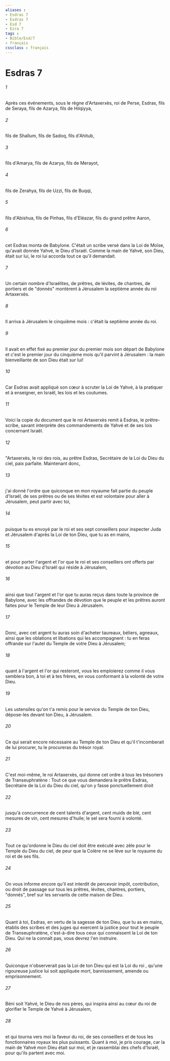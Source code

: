 ```yaml
---
aliases : 
- Esdras 7
- Esdras 7
- Esd 7
- Ezra 7
tags : 
- Bible/Esd/7
- français
cssclass : français
---
```


# Esdras 7

###### 1
Après ces événements, sous le règne d'Artaxerxès, roi de Perse, Esdras, fils de Seraya, fils de Azarya, fils de Hilqiyya,
###### 2
fils de Shallum, fils de Sadoq, fils d'Ahitub,
###### 3
fils d'Amarya, fils de Azarya, fils de Merayot,
###### 4
fils de Zerahya, fils de Uzzi, fils de Buqqi,
###### 5
fils d'Abishua, fils de Pinhas, fils d'Eléazar, fils du grand prêtre Aaron,
###### 6
cet Esdras monta de Babylone. C'était un scribe versé dans la Loi de Moïse, qu'avait donnée Yahvé, le Dieu d'Israël. Comme la main de Yahvé, son Dieu, était sur lui, le roi lui accorda tout ce qu'il demandait.
###### 7
Un certain nombre d'Israélites, de prêtres, de lévites, de chantres, de portiers et de "donnés" montèrent à Jérusalem la septième année du roi Artaxerxès.
###### 8
Il arriva à Jérusalem le cinquième mois : c'était la septième année du roi.
###### 9
Il avait en effet fixé au premier jour du premier mois son départ de Babylone et c'est le premier jour du cinquième mois qu'il parvint à Jérusalem : la main bienveillante de son Dieu était sur lui!
###### 10
Car Esdras avait appliqué son cœur à scruter la Loi de Yahvé, à la pratiquer et à enseigner, en Israël, les lois et les coutumes.
###### 11
Voici la copie du document que le roi Artaxerxès remit à Esdras, le prêtre-scribe, savant interprète des commandements de Yahvé et de ses lois concernant Israël.
###### 12
"Artaxerxès, le roi des rois, au prêtre Esdras, Secrétaire de la Loi du Dieu du ciel, paix parfaite. Maintenant donc,
###### 13
j'ai donné l'ordre que quiconque en mon royaume fait partie du peuple d'Israël, de ses prêtres ou de ses lévites et est volontaire pour aller à Jérusalem, peut partir avec toi,
###### 14
puisque tu es envoyé par le roi et ses sept conseillers pour inspecter Juda et Jérusalem d'après la Loi de ton Dieu, que tu as en mains,
###### 15
et pour porter l'argent et l'or que le roi et ses conseillers ont offerts par dévotion au Dieu d'Israël qui réside à Jérusalem,
###### 16
ainsi que tout l'argent et l'or que tu auras reçus dans toute la province de Babylone, avec les offrandes de dévotion que le peuple et les prêtres auront faites pour le Temple de leur Dieu à Jérusalem.
###### 17
Donc, avec cet argent tu auras soin d'acheter taureaux, béliers, agneaux, ainsi que les oblations et libations qui les accompagnent : tu en feras offrande sur l'autel du Temple de votre Dieu à Jérusalem;
###### 18
quant à l'argent et l'or qui resteront, vous les emploierez comme il vous semblera bon, à toi et à tes frères, en vous conformant à la volonté de votre Dieu.
###### 19
Les ustensiles qu'on t'a remis pour le service du Temple de ton Dieu, dépose-les devant ton Dieu, à Jérusalem.
###### 20
Ce qui serait encore nécessaire au Temple de ton Dieu et qu'il t'incomberait de lui procurer, tu le procureras du trésor royal.
###### 21
C'est moi-même, le roi Artaxerxès, qui donne cet ordre à tous les trésoriers de Transeuphratène : Tout ce que vous demandera le prêtre Esdras, Secrétaire de la Loi du Dieu du ciel, qu'on y fasse ponctuellement droit
###### 22
jusqu'à concurrence de cent talents d'argent, cent muids de blé, cent mesures de vin, cent mesures d'huile; le sel sera fourni à volonté.
###### 23
Tout ce qu'ordonne le Dieu du ciel doit être exécuté avec zèle pour le Temple du Dieu du ciel, de peur que la Colère ne se lève sur le royaume du roi et de ses fils.
###### 24
On vous informe encore qu'il est interdit de percevoir impôt, contribution, ou droit de passage sur tous les prêtres, lévites, chantres, portiers, "donnés", bref sur les servants de cette maison de Dieu.
###### 25
Quant à toi, Esdras, en vertu de la sagesse de ton Dieu, que tu as en mains, établis des scribes et des juges qui exercent la justice pour tout le peuple de Transeuphratène, c'est-à-dire tous ceux qui connaissent la Loi de ton Dieu. Qui ne la connaît pas, vous devrez l'en instruire.
###### 26
Quiconque n'observerait pas la Loi de ton Dieu qui est la Loi du roi , qu'une rigoureuse justice lui soit appliquée mort, bannissement, amende ou emprisonnement.
###### 27
Béni soit Yahvé, le Dieu de nos pères, qui inspira ainsi au cœur du roi de glorifier le Temple de Yahvé à Jérusalem,
###### 28
et qui tourna vers moi la faveur du roi, de ses conseillers et de tous les fonctionnaires royaux les plus puissants. Quant à moi, je pris courage, car la main de Yahvé mon Dieu était sur moi, et je rassemblai des chefs d'Israël, pour qu'ils partent avec moi.
